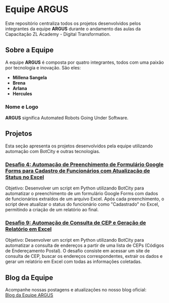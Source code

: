 # Equipe ARGUS

Este repositório centraliza todos os projetos desenvolvidos pelos integrantes da equipe **ARGUS** durante o andamento das aulas da Capacitação ZL Academy - Digital Transformation.

## Sobre a Equipe

A equipe **ARGUS** é composta por quatro integrantes, todos com uma paixão por tecnologia e inovação. São eles:

- **Millena Sangela**
- **Brena**
- **Arlana**
- **Hercules**

### Nome e Logo
**ARGUS** significa Automated Robots Going Under Software.

## Projetos

Esta seção apresenta os projetos desenvolvidos pela equipe utilizando automação com BotCity e outras tecnologias.

### [Desafio 4: Automação de Preenchimento de Formulário Google Forms para Cadastro de Funcionários com Atualização de Status no Excel](https://github.com/zl-academy/ARGUS/tree/main/AutoRegister)
Objetivo: Desenvolver um script em Python utilizando BotCity para automatizar o preenchimento de um formulário Google Forms com dados de funcionários extraídos de um arquivo Excel. Após cada preenchimento, o script deve atualizar o status do funcionário como "Cadastrado" no Excel, permitindo a criação de um relatório ao final.

### [Desafio 9: Automação de Consulta de CEP e Geração de Relatório em Excel](https://github.com/zl-academy/ARGUS/tree/main/Bot_BuscaCEP)
Objetivo: Desenvolver um script em Python utilizando BotCity para automatizar a consulta de endereços a partir de uma lista de CEPs (Códigos de Endereçamento Postal). O desafio consiste em acessar um site de consulta de CEP, buscar os endereços correspondentes, extrair os dados e gerar um relatório em Excel com todas as informações coletadas.

## Blog da Equipe

Acompanhe nossas postagens e atualizações no nosso blog oficial:  
[Blog da Equipe ARGUS](https://a-r-g-u-s0.webnode.page/)

